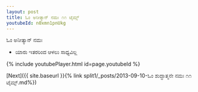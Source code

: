 ```yaml
---
layout: post
title: ಓಂ ಅನೀತ್ಯಾನ್ ನಮಃ ೧೧ ಟೈಮ್ಸ್
youtubeId: n0xmn1pnUkg
---
```

 
 
 ಓಂ ಅನೀತ್ಯಾನ್ ನಮಃ  
 
 -  ಯಾರು ಇತರರಿಂದ ಆಳಲು ಸಾಧ್ಯವಿಲ್ಲ 
 
  
 
  
 
 
 
 
 
 


{% include youtubePlayer.html id=page.youtubeId %}
 
[Next]({{ site.baseurl }}{% link  split1/_posts/2013-09-10-ಓಂ ಶುದ್ಧಾತ್ಮನೇ ನಮಃ ೧೧ ಟೈಮ್ಸ್.md%})
 
